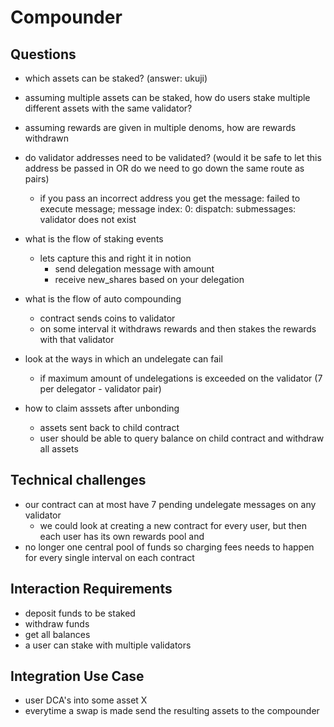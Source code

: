 # Compounder

## Questions
- which assets can be staked? (answer: ukuji)

- assuming multiple assets can be staked, how do users stake multiple different assets with the same validator?

- assuming rewards are given in multiple denoms, how are rewards withdrawn

- do validator addresses need to be validated? (would it be safe to let this address be passed in OR do we need to go down the same route as pairs)
    - if you pass an incorrect address you get the message: failed to execute message; message index: 0: dispatch: submessages: validator does not exist

- what is the flow of staking events
    - lets capture this and right it in notion
        - send delegation message with amount
        - receive new_shares based on your delegation

- what is the flow of auto compounding
    - contract sends coins to validator
    - on some interval it withdraws rewards and then stakes the rewards with that validator

- look at the ways in which an undelegate can fail
    - if maximum amount of undelegations is exceeded on the validator (7 per delegator - validator pair)

- how to claim asssets after unbonding
    - assets sent back to child contract
    - user should be able to query balance on child contract and withdraw all assets

## Technical challenges
- our contract can at most have 7 pending undelegate messages on any validator
    - we could look at creating a new contract for every user, but then each user has its own rewards pool and
- no longer one central pool of funds so charging fees needs to happen for every single interval on each contract

## Interaction Requirements
- deposit funds to be staked
- withdraw funds
- get all balances
- a user can stake with multiple validators

## Integration Use Case
- user DCA's into some asset X
- everytime a swap is made send the resulting assets to the compounder

